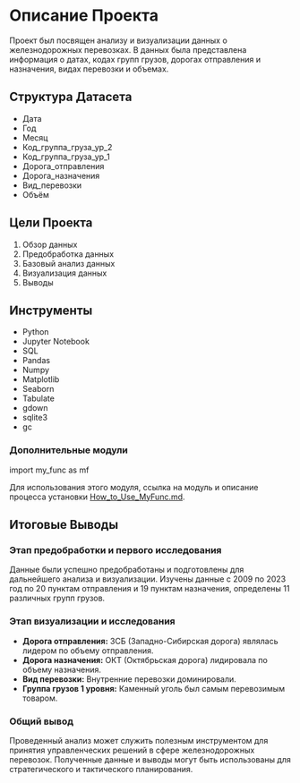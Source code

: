 <html>
<head>
    <title>Железнодорожные Перевозки: Анализ и Визуализация Данных</title>
</head>
<body>

<h1>Описание Проекта</h1>

<p>Проект был посвящен анализу и визуализации данных о железнодорожных перевозках. В данных была представлена информация о датах, кодах групп грузов, дорогах отправления и назначения, видах перевозки и объемах.</p>

<h2>Структура Датасета</h2>
<ul>
    <li>Дата</li>
    <li>Год</li>
    <li>Месяц</li>
    <li>Код_группа_груза_ур_2</li>
    <li>Код_группа_груза_ур_1</li>
    <li>Дорога_отправления</li>
    <li>Дорога_назначения</li>
    <li>Вид_перевозки</li>
    <li>Объём</li>
</ul>

<h2>Цели Проекта</h2>
<ol>
    <li>Обзор данных</li>
    <li>Предобработка данных</li>
    <li>Базовый анализ данных</li>
    <li>Визуализация данных</li>
    <li>Выводы</li>
</ol>

<h2>Инструменты</h2>
<ul>
    <li>Python</li>
    <li>Jupyter Notebook</li>
    <li>SQL</li>
    <li>Pandas</li>
    <li>Numpy</li>
    <li>Matplotlib</li>
    <li>Seaborn</li>
    <li>Tabulate</li>
    <li>gdown</li>
    <li>sqlite3</li>
    <li>gc</li>
</ul>

<h3>Дополнительные модули</h3>
<p>
    import my_func as mf <!-- собственный модуль для предобработки и исследования данных -->
</p>
<p>Для использования этого модуля, ссылка на модуль и описание процесса установки <a href="https://github.com/OophionN/PySQLPlayground-pet-projects-/tree/main/my_func">How_to_Use_MyFunc.md</a>.</p>


<h2>Итоговые Выводы</h2>

<h3>Этап предобработки и первого исследования</h3>
<p>Данные были успешно предобработаны и подготовлены для дальнейшего анализа и визуализации. Изучены данные с 2009 по 2023 год по 20 пунктам отправления и 19 пунктам назначения, определены 11 различных групп грузов.</p>

<h3>Этап визуализации и исследования</h3>
<ul>
    <li><strong>Дорога отправления:</strong> ЗСБ (Западно-Сибирская дорога) являлась лидером по объему отправления.</li>
    <li><strong>Дорога назначения:</strong> ОКТ (Октябрьская дорога) лидировала по объему назначения.</li>
    <li><strong>Вид перевозки:</strong> Внутренние перевозки доминировали.</li>
    <li><strong>Группа грузов 1 уровня:</strong> Каменный уголь был самым перевозимым товаром.</li>
</ul>

<h3>Общий вывод</h3>
<p>Проведенный анализ может служить полезным инструментом для принятия управленческих решений в сфере железнодорожных перевозок. Полученные данные и выводы могут быть использованы для стратегического и тактического планирования.</p>

</body>
</html>
